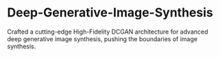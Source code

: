 # Deep-Generative-Image-Synthesis
Crafted a cutting-edge High-Fidelity DCGAN architecture for advanced deep generative image synthesis, pushing the boundaries of image synthesis.
